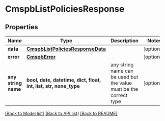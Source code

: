 # CmspbListPoliciesResponse


## Properties
Name | Type | Description | Notes
------------ | ------------- | ------------- | -------------
**data** | [**CmspbListPoliciesResponseData**](CmspbListPoliciesResponseData.md) |  | [optional] 
**error** | [**CmspbError**](CmspbError.md) |  | [optional] 
**any string name** | **bool, date, datetime, dict, float, int, list, str, none_type** | any string name can be used but the value must be the correct type | [optional]

[[Back to Model list]](../README.md#documentation-for-models) [[Back to API list]](../README.md#documentation-for-api-endpoints) [[Back to README]](../README.md)


